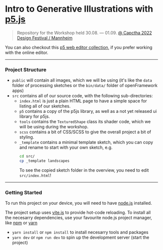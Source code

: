 # Intro to Generative Illustrations with [p5.js](https://p5js.org/)

> Repository for the Workshop held 30.08. — 01.09. [@ Capctha 2022 Design
> Festival / Mannheim](https://captcha-mannheim.de/)

You can also checkout this [p5 web editor
collection](https://editor.p5js.org/guidoschmidt/collections/a1ImoKrB8), if you
prefer working with the online editor.

---

### Project Structure

- `public` will contain all images, which we will be using (it's like the `data`
  folder of processing sketches or the `bin/data/` folder of openFramework apps)
- `src` contains all of our source code, with the following sub-directories:
    - `index.html` is just a plain HTML page to have a simple space for listing
      all of our sketches.
    - `p5` contains a copy of the p5js library, as well as a not yet released ui
      library for p5js.
    - `tools` contains the `TexturedShape` class its shader code, which we will
      be using during the workshop.
    - `scss` contains a bit of CSS/SCSS to give the overall project a bit of
      styling.
    - `_template` contains a minimal template sketch, which you can copy and
      rename to start with your own sketch, e.g.
      ```bash
      cd src/
      cp _template landscapes
      ```
      To see the copied sketch folder in the overview, you need to edit
      `src/index.html`!
      
      
---
### Getting Started

To run this project on your device, you will need to have
[node.js](https://nodejs.org) installed.

The project setup uses [vite.js](https://vitejs.dev/) to provide hot-code
reloading. To install all the necesarry dependencies, use your favourite node.js
project manager, like [npm](https://nodejs.org/en/knowledge/getting-started/npm/what-is-npm/) or [yarn](https://yarnpkg.com/)

- `yarn install` or `npm install` to install necesarry tools and packages
- `yarn dev` or `npm run dev` to spin up the development server (start the project)

